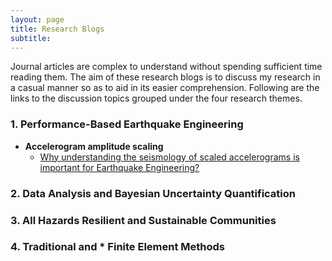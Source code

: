 ```yaml
---
layout: page
title: Research Blogs
subtitle:
---
```


Journal articles are complex to understand without spending sufficient time reading them. The aim of these research blogs is to discuss my research in a casual manner so as to aid in its easier comprehension. Following are the links to the discussion topics grouped under the four research themes.

### 1. Performance-Based Earthquake Engineering
* **Accelerogram amplitude scaling**
  * [Why understanding the seismology of scaled accelerograms is important for Earthquake Engineering?](Blogs/PBEE/Acc_Sca_1.md)

### 2. Data Analysis and Bayesian Uncertainty Quantification

### 3. All Hazards Resilient and Sustainable Communities

### 4. Traditional and * Finite Element Methods
